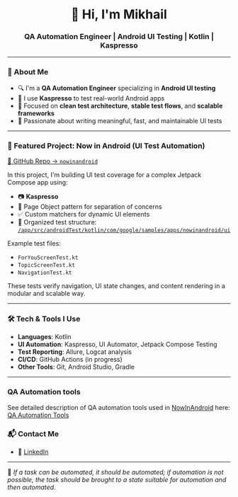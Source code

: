 <h1 align="center">👋 Hi, I'm Mikhail</h1>
<h3 align="center">QA Automation Engineer | Android UI Testing | Kotlin | Kaspresso </h3>

---

### 🧪 About Me

- 🔍 I'm a **QA Automation Engineer** specializing in **Android UI testing**
- 🤖 I use **Kaspresso** to test real-world Android apps
- 📱 Focused on **clean test architecture**, **stable test flows**, and **scalable frameworks**
- 🧰 Passionate about writing meaningful, fast, and maintainable UI tests

---

### 🚀 Featured Project: Now in Android (UI Test Automation)

[📁 GitHub Repo → `nowinandroid`](https://github.com/st412m/nowinandroid)

In this project, I'm building UI test coverage for a complex Jetpack Compose app using:

- 📷 **Kaspresso**
- 🧩 Page Object pattern for separation of concerns
- ✅ Custom matchers for dynamic UI elements
- 📂 Organized test structure:  
  [`/app/src/androidTest/kotlin/com/google/samples/apps/nowinandroid/ui`](https://github.com/st412m/nowinandroid/tree/main/app/src/androidTest/kotlin/com/google/samples/apps/nowinandroid/ui)

Example test files:
- `ForYouScreenTest.kt`
- `TopicScreenTest.kt`
- `NavigationTest.kt`

These tests verify navigation, UI state changes, and content rendering in a modular and scalable way.

---

### 🛠️ Tech & Tools I Use

- **Languages**: Kotlin
- **UI Automation**: Kaspresso, UI Automator, Jetpack Compose Testing
- **Test Reporting**: Allure, Logcat analysis
- **CI/CD**: GitHub Actions (in progress)
- **Other Tools**: Git, Android Studio, Gradle

---

### QA Automation tools

See detailed description of QA automation tools used in [NowInAndroid](https://github.com/st412m/nowinandroid) here:  
[QA Automation Tools](./README_QA.md)


### 📬 Contact Me

- 💼 [LinkedIn](https://www.linkedin.com/in/mikhail-staroverov/)

---

🎯 *If a task can be automated, it should be automated; if automation is not possible, the task should be brought to a state suitable for automation and then automated.*
